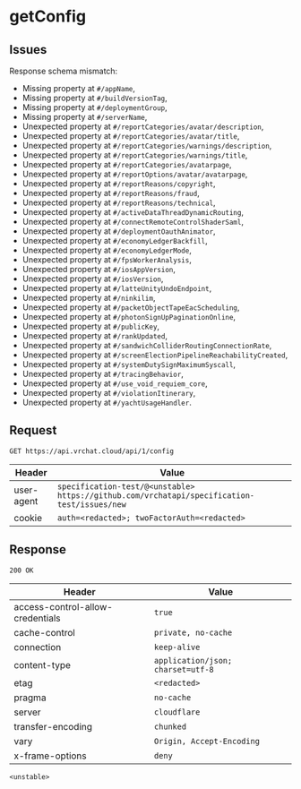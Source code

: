 # getConfig

## Issues
Response schema mismatch:
* Missing property at ``#/appName``,
* Missing property at ``#/buildVersionTag``,
* Missing property at ``#/deploymentGroup``,
* Missing property at ``#/serverName``,
* Unexpected property at ``#/reportCategories/avatar/description``,
* Unexpected property at ``#/reportCategories/avatar/title``,
* Unexpected property at ``#/reportCategories/warnings/description``,
* Unexpected property at ``#/reportCategories/warnings/title``,
* Unexpected property at ``#/reportCategories/avatarpage``,
* Unexpected property at ``#/reportOptions/avatar/avatarpage``,
* Unexpected property at ``#/reportReasons/copyright``,
* Unexpected property at ``#/reportReasons/fraud``,
* Unexpected property at ``#/reportReasons/technical``,
* Unexpected property at ``#/activeDataThreadDynamicRouting``,
* Unexpected property at ``#/connectRemoteControlShaderSaml``,
* Unexpected property at ``#/deploymentOauthAnimator``,
* Unexpected property at ``#/economyLedgerBackfill``,
* Unexpected property at ``#/economyLedgerMode``,
* Unexpected property at ``#/fpsWorkerAnalysis``,
* Unexpected property at ``#/iosAppVersion``,
* Unexpected property at ``#/iosVersion``,
* Unexpected property at ``#/latteUnityUndoEndpoint``,
* Unexpected property at ``#/ninkilim``,
* Unexpected property at ``#/packetObjectTapeEacScheduling``,
* Unexpected property at ``#/photonSignUpPaginationOnline``,
* Unexpected property at ``#/publicKey``,
* Unexpected property at ``#/rankUpdated``,
* Unexpected property at ``#/sandwichColliderRoutingConnectionRate``,
* Unexpected property at ``#/screenElectionPipelineReachabilityCreated``,
* Unexpected property at ``#/systemDutySignMaximumSyscall``,
* Unexpected property at ``#/tracingBehavior``,
* Unexpected property at ``#/use_void_requiem_core``,
* Unexpected property at ``#/violationItinerary``,
* Unexpected property at ``#/yachtUsageHandler``.
## Request
`GET https://api.vrchat.cloud/api/1/config`

| Header | Value |
| ------ | ----- |
| user-agent | `specification-test/@<unstable> https://github.com/vrchatapi/specification-test/issues/new` |
| cookie | `auth=<redacted>; twoFactorAuth=<redacted>` |


## Response
`200 OK`

| Header | Value |
| ------ | ----- |
| access-control-allow-credentials | `true` |
| cache-control | `private, no-cache` |
| connection | `keep-alive` |
| content-type | `application/json; charset=utf-8` |
| etag | `<redacted>` |
| pragma | `no-cache` |
| server | `cloudflare` |
| transfer-encoding | `chunked` |
| vary | `Origin, Accept-Encoding` |
| x-frame-options | `deny` |

```jsonc
<unstable>
```
